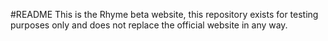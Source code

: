 #README
This is the Rhyme beta website, this repository exists for testing purposes only and does not replace the official website in any way.
